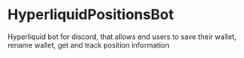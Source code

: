 # HyperliquidPositionsBot
Hyperliquid bot for discord, that allows end users to save their wallet, rename wallet, get and track position information
